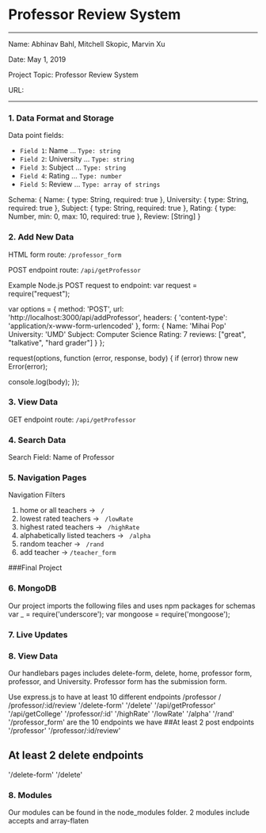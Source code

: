 # Professor Review System

---

Name: Abhinav Bahl, Mitchell Skopic, Marvin Xu

Date: May 1, 2019

Project Topic: Professor Review System

URL:

---


### 1. Data Format and Storage

Data point fields:
- `Field 1`: Name        ...       `Type: string`
- `Field 2`: University     ...       `Type: string`
- `Field 3`: Subject     ...       `Type: string`
- `Field 4`: Rating      ...       `Type: number`
- `Field 5`: Review     ...       `Type: array of strings`

Schema:
{
Name: {
type: String,
required: true
},
University: {
type: String,
required: true
},
Subject: {
type: String,
required: true
},
Rating: {
type: Number,
min: 0,
max: 10,
required: true
},
Review: [String]
}

### 2. Add New Data

HTML form route: `/professor_form`

POST endpoint route: `/api/getProfessor`

Example Node.js POST request to endpoint:
var request = require("request");

var options = {
method: 'POST',
url: 'http://localhost:3000/api/addProfessor',
headers: {
'content-type': 'application/x-www-form-urlencoded'
},
form: {
Name: 'Mihai Pop'
University: 'UMD'
Subject: Computer Science
Rating: 7
reviews: ["great", "talkative", "hard grader"]
}
};

request(options, function (error, response, body) {
if (error) throw new Error(error);

console.log(body);
});

### 3. View Data

GET endpoint route: `/api/getProfessor`

### 4. Search Data

Search Field: Name of Professor

### 5. Navigation Pages

Navigation Filters
1. home or all teachers -> `  /  `
2. lowest rated teachers -> `  /lowRate  `
3. highest rated teachers -> `  /highRate  `
4. alphabetically listed teachers -> `  /alpha  `
5. random teacher -> `  /rand  `
6. add teacher -> ` /teacher_form `

###Final Project

### 6. MongoDB

Our project imports the following files and uses npm packages for schemas
var _ = require('underscore');
var mongoose = require('mongoose');

### 7. Live Updates


### 8. View Data

Our handlebars pages includes delete-form, delete, home, professor form, professor, and University. Professor form has
the submission form.

Use express.js to have at least 10 different endpoints
/professor
/
/professor/:id/review
'/delete-form'
'/delete'
'/api/getProfessor'
'/api/getCollege'
'/professor/:id'
'/highRate'
'/lowRate'
'/alpha'
'/rand'
'/professor_form'
are the 10 endpoints we have
##At least 2 post endpoints
'/professor'
'/professor/:id/review'

## At least 2 delete endpoints
'/delete-form'
'/delete'

### 8. Modules
Our modules can be found in the node_modules folder. 2 modules include accepts
and array-flaten
